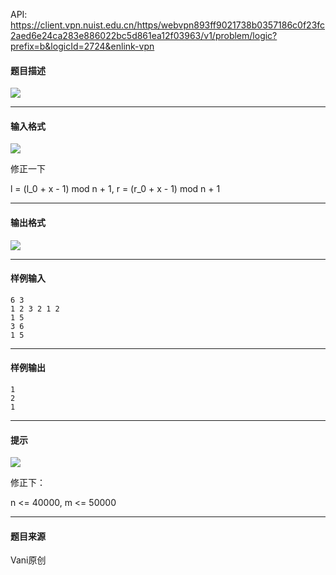 API: https://client.vpn.nuist.edu.cn/https/webvpn893ff9021738b0357186c0f23fc2aed6e24ca283e886022bc5d861ea12f03963/v1/problem/logic?prefix=b&logicId=2724&enlink-vpn

#### 题目描述

![](../file/2724_0.gif)

---

#### 输入格式

![](../file/2724_0.gif)

修正一下

l = (l\_0 + x - 1) mod n + 1, r = (r\_0 + x - 1) mod n + 1

---

#### 输出格式

![](../file/2724_0.gif)

---

#### 样例输入
```
6 3 
1 2 3 2 1 2 
1 5 
3 6 
1 5 
```

---

#### 样例输出
```
1 
2 
1 
```

---

#### 提示

![](../file/2724_0.gif)

修正下：

n <= 40000, m <= 50000

---

#### 题目来源

Vani原创